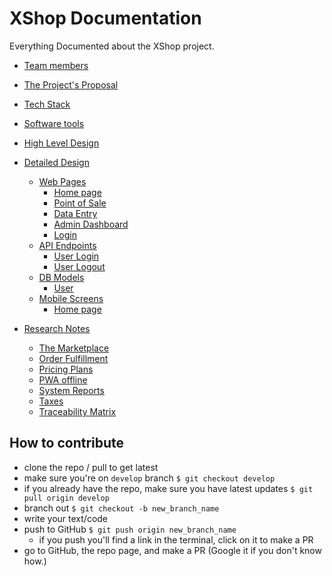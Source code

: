 # XShop Documentation

Everything Documented about the XShop project.

- [Team members](./team_members.md)
- [The Project's Proposal](./project_proposal.md)
- [Tech Stack](tech_stack.md)
- [Software tools](software_tools.md)
- [High Level Design](./high_level_design.md)
- [Detailed Design](detailed_design)
  - [Web Pages](detailed_design/web_pages/)
    - [Home page](detailed_design/web_pages/home.md)
    - [Point of Sale](detailed_design/web_pages/pos.md)
    - [Data Entry](detailed_design/web_pages/data_entry.md)
    - [Admin Dashboard](detailed_design/web_pages/dashboard.md)
    - [Login](detailed_design/web_pages/login.md)
  - [API Endpoints](detailed_design/endpoints/)
    - [User Login](detailed_design/endpoints/login.md)
    - [User Logout](detailed_design/endpoints/logout.md)
  - [DB Models](detailed_design/db_models/)
    - [User](detailed_design/db_models/user.md)
  - [Mobile Screens](detailed_design/mobile_screens/)
    - [Home page](detailed_design/mobile_screens/home.md)

- [Research Notes](research_notes)
  - [The Marketplace](research_notes/marketplace.md)
  - [Order Fulfillment](research_notes/order_fulfillment.md)
  - [Pricing Plans](research_notes/pricing_plans.md)
  - [PWA offline](research_notes/pwa_offline.md)
  - [System Reports](research_notes/reports.md)
  - [Taxes](research_notes/taxes.md)
  - [Traceability Matrix](research_notes/traceability_matrix.md)

## How to contribute

- clone the repo / pull to get latest
- make sure you're on `develop` branch `$ git checkout develop`
- if you already have the repo, make sure you have latest updates `$ git pull origin develop`
- branch out `$ git checkout -b new_branch_name`
- write your text/code
- push to GitHub `$ git push origin new_branch_name`
  - if you push you'll find a link in the terminal, click on it to make a PR
- go to GitHub, the repo page, and make a PR (Google it if you don't know how.)
